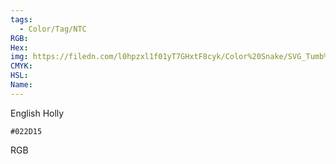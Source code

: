 ```yaml
---
tags:
  - Color/Tag/NTC
RGB:
Hex:
img: https://filedn.com/l0hpzxl1f01yT7GHxtF8cyk/Color%20Snake/SVG_Tumb%20Mass%20No%20Name/022D15.svg
CMYK:
HSL:
Name:
---
```

English Holly
```palette
#022D15
```
RGB
